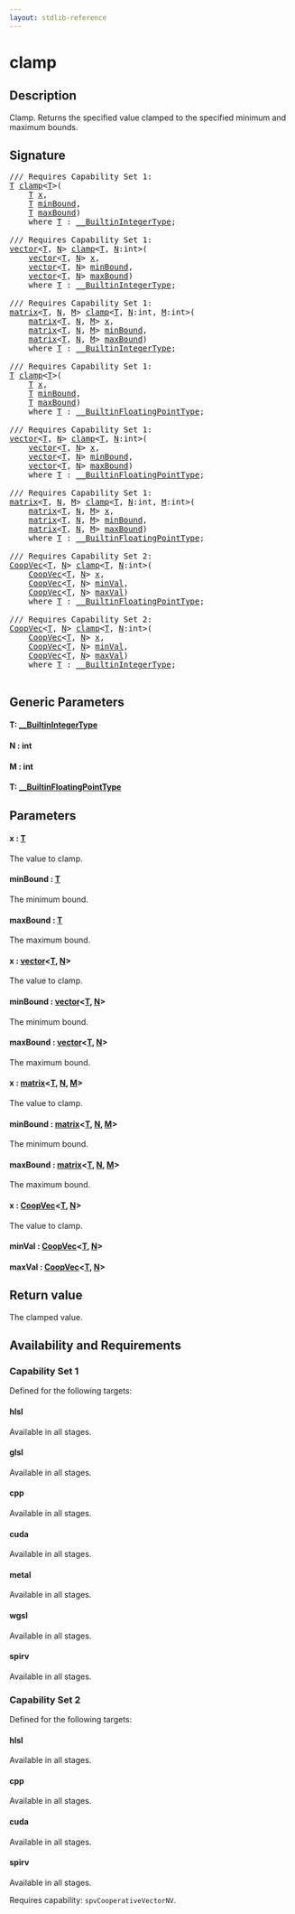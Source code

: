```yaml
---
layout: stdlib-reference
---
```


# clamp

## Description

Clamp. Returns the specified value clamped to the specified minimum and maximum bounds.



## Signature 

<pre>
/// Requires Capability Set 1:
<a href="clamp#typeparam-T" class="code_type">T</a> <a href="clamp">clamp</a>&lt;<a href="clamp#typeparam-T" class="code_type">T</a>&gt;(
    <a href="clamp#typeparam-T" class="code_type">T</a> <a href="clamp#decl-x" class="code_param">x</a>,
    <a href="clamp#typeparam-T" class="code_type">T</a> <a href="clamp#decl-minBound" class="code_param">minBound</a>,
    <a href="clamp#typeparam-T" class="code_type">T</a> <a href="clamp#decl-maxBound" class="code_param">maxBound</a>)
    <span class='code_keyword'>where</span> <a href="clamp#typeparam-T" class="code_type">T</a> : <a href="../interfaces/0_builtinintegertype-029g/index" class="code_type">__BuiltinIntegerType</a>;

/// Requires Capability Set 1:
<a href="../types/vector/index" class="code_type">vector</a>&lt;<a href="clamp#typeparam-T" class="code_type">T</a>, <a href="clamp#decl-N" class="code_var">N</a>&gt; <a href="clamp">clamp</a>&lt;<a href="clamp#typeparam-T" class="code_type">T</a>, <a href="clamp#decl-N" class="code_var">N</a>:<span class="code_keyword">int</span>&gt;(
    <a href="../types/vector/index" class="code_type">vector</a>&lt;<a href="clamp#typeparam-T" class="code_type">T</a>, <a href="clamp#decl-N" class="code_var">N</a>&gt; <a href="clamp#decl-x" class="code_param">x</a>,
    <a href="../types/vector/index" class="code_type">vector</a>&lt;<a href="clamp#typeparam-T" class="code_type">T</a>, <a href="clamp#decl-N" class="code_var">N</a>&gt; <a href="clamp#decl-minBound" class="code_param">minBound</a>,
    <a href="../types/vector/index" class="code_type">vector</a>&lt;<a href="clamp#typeparam-T" class="code_type">T</a>, <a href="clamp#decl-N" class="code_var">N</a>&gt; <a href="clamp#decl-maxBound" class="code_param">maxBound</a>)
    <span class='code_keyword'>where</span> <a href="clamp#typeparam-T" class="code_type">T</a> : <a href="../interfaces/0_builtinintegertype-029g/index" class="code_type">__BuiltinIntegerType</a>;

/// Requires Capability Set 1:
<a href="../types/matrix/index" class="code_type">matrix</a>&lt;<a href="clamp#typeparam-T" class="code_type">T</a>, <a href="clamp#decl-N" class="code_var">N</a>, <a href="clamp#decl-M" class="code_var">M</a>&gt; <a href="clamp">clamp</a>&lt;<a href="clamp#typeparam-T" class="code_type">T</a>, <a href="clamp#decl-N" class="code_var">N</a>:<span class="code_keyword">int</span>, <a href="clamp#decl-M" class="code_var">M</a>:<span class="code_keyword">int</span>&gt;(
    <a href="../types/matrix/index" class="code_type">matrix</a>&lt;<a href="clamp#typeparam-T" class="code_type">T</a>, <a href="clamp#decl-N" class="code_var">N</a>, <a href="clamp#decl-M" class="code_var">M</a>&gt; <a href="clamp#decl-x" class="code_param">x</a>,
    <a href="../types/matrix/index" class="code_type">matrix</a>&lt;<a href="clamp#typeparam-T" class="code_type">T</a>, <a href="clamp#decl-N" class="code_var">N</a>, <a href="clamp#decl-M" class="code_var">M</a>&gt; <a href="clamp#decl-minBound" class="code_param">minBound</a>,
    <a href="../types/matrix/index" class="code_type">matrix</a>&lt;<a href="clamp#typeparam-T" class="code_type">T</a>, <a href="clamp#decl-N" class="code_var">N</a>, <a href="clamp#decl-M" class="code_var">M</a>&gt; <a href="clamp#decl-maxBound" class="code_param">maxBound</a>)
    <span class='code_keyword'>where</span> <a href="clamp#typeparam-T" class="code_type">T</a> : <a href="../interfaces/0_builtinintegertype-029g/index" class="code_type">__BuiltinIntegerType</a>;

/// Requires Capability Set 1:
<a href="clamp#typeparam-T" class="code_type">T</a> <a href="clamp">clamp</a>&lt;<a href="clamp#typeparam-T" class="code_type">T</a>&gt;(
    <a href="clamp#typeparam-T" class="code_type">T</a> <a href="clamp#decl-x" class="code_param">x</a>,
    <a href="clamp#typeparam-T" class="code_type">T</a> <a href="clamp#decl-minBound" class="code_param">minBound</a>,
    <a href="clamp#typeparam-T" class="code_type">T</a> <a href="clamp#decl-maxBound" class="code_param">maxBound</a>)
    <span class='code_keyword'>where</span> <a href="clamp#typeparam-T" class="code_type">T</a> : <a href="../interfaces/0_builtinfloatingpointtype-029hm/index" class="code_type">__BuiltinFloatingPointType</a>;

/// Requires Capability Set 1:
<a href="../types/vector/index" class="code_type">vector</a>&lt;<a href="clamp#typeparam-T" class="code_type">T</a>, <a href="clamp#decl-N" class="code_var">N</a>&gt; <a href="clamp">clamp</a>&lt;<a href="clamp#typeparam-T" class="code_type">T</a>, <a href="clamp#decl-N" class="code_var">N</a>:<span class="code_keyword">int</span>&gt;(
    <a href="../types/vector/index" class="code_type">vector</a>&lt;<a href="clamp#typeparam-T" class="code_type">T</a>, <a href="clamp#decl-N" class="code_var">N</a>&gt; <a href="clamp#decl-x" class="code_param">x</a>,
    <a href="../types/vector/index" class="code_type">vector</a>&lt;<a href="clamp#typeparam-T" class="code_type">T</a>, <a href="clamp#decl-N" class="code_var">N</a>&gt; <a href="clamp#decl-minBound" class="code_param">minBound</a>,
    <a href="../types/vector/index" class="code_type">vector</a>&lt;<a href="clamp#typeparam-T" class="code_type">T</a>, <a href="clamp#decl-N" class="code_var">N</a>&gt; <a href="clamp#decl-maxBound" class="code_param">maxBound</a>)
    <span class='code_keyword'>where</span> <a href="clamp#typeparam-T" class="code_type">T</a> : <a href="../interfaces/0_builtinfloatingpointtype-029hm/index" class="code_type">__BuiltinFloatingPointType</a>;

/// Requires Capability Set 1:
<a href="../types/matrix/index" class="code_type">matrix</a>&lt;<a href="clamp#typeparam-T" class="code_type">T</a>, <a href="clamp#decl-N" class="code_var">N</a>, <a href="clamp#decl-M" class="code_var">M</a>&gt; <a href="clamp">clamp</a>&lt;<a href="clamp#typeparam-T" class="code_type">T</a>, <a href="clamp#decl-N" class="code_var">N</a>:<span class="code_keyword">int</span>, <a href="clamp#decl-M" class="code_var">M</a>:<span class="code_keyword">int</span>&gt;(
    <a href="../types/matrix/index" class="code_type">matrix</a>&lt;<a href="clamp#typeparam-T" class="code_type">T</a>, <a href="clamp#decl-N" class="code_var">N</a>, <a href="clamp#decl-M" class="code_var">M</a>&gt; <a href="clamp#decl-x" class="code_param">x</a>,
    <a href="../types/matrix/index" class="code_type">matrix</a>&lt;<a href="clamp#typeparam-T" class="code_type">T</a>, <a href="clamp#decl-N" class="code_var">N</a>, <a href="clamp#decl-M" class="code_var">M</a>&gt; <a href="clamp#decl-minBound" class="code_param">minBound</a>,
    <a href="../types/matrix/index" class="code_type">matrix</a>&lt;<a href="clamp#typeparam-T" class="code_type">T</a>, <a href="clamp#decl-N" class="code_var">N</a>, <a href="clamp#decl-M" class="code_var">M</a>&gt; <a href="clamp#decl-maxBound" class="code_param">maxBound</a>)
    <span class='code_keyword'>where</span> <a href="clamp#typeparam-T" class="code_type">T</a> : <a href="../interfaces/0_builtinfloatingpointtype-029hm/index" class="code_type">__BuiltinFloatingPointType</a>;

/// Requires Capability Set 2:
<a href="../types/coopvec-04/index" class="code_type">CoopVec</a>&lt;<a href="clamp#typeparam-T" class="code_type">T</a>, <a href="clamp#decl-N" class="code_var">N</a>&gt; <a href="clamp">clamp</a>&lt;<a href="clamp#typeparam-T" class="code_type">T</a>, <a href="clamp#decl-N" class="code_var">N</a>:<span class="code_keyword">int</span>&gt;(
    <a href="../types/coopvec-04/index" class="code_type">CoopVec</a>&lt;<a href="clamp#typeparam-T" class="code_type">T</a>, <a href="clamp#decl-N" class="code_var">N</a>&gt; <a href="clamp#decl-x" class="code_param">x</a>,
    <a href="../types/coopvec-04/index" class="code_type">CoopVec</a>&lt;<a href="clamp#typeparam-T" class="code_type">T</a>, <a href="clamp#decl-N" class="code_var">N</a>&gt; <a href="clamp#decl-minVal" class="code_param">minVal</a>,
    <a href="../types/coopvec-04/index" class="code_type">CoopVec</a>&lt;<a href="clamp#typeparam-T" class="code_type">T</a>, <a href="clamp#decl-N" class="code_var">N</a>&gt; <a href="clamp#decl-maxVal" class="code_param">maxVal</a>)
    <span class='code_keyword'>where</span> <a href="clamp#typeparam-T" class="code_type">T</a> : <a href="../interfaces/0_builtinfloatingpointtype-029hm/index" class="code_type">__BuiltinFloatingPointType</a>;

/// Requires Capability Set 2:
<a href="../types/coopvec-04/index" class="code_type">CoopVec</a>&lt;<a href="clamp#typeparam-T" class="code_type">T</a>, <a href="clamp#decl-N" class="code_var">N</a>&gt; <a href="clamp">clamp</a>&lt;<a href="clamp#typeparam-T" class="code_type">T</a>, <a href="clamp#decl-N" class="code_var">N</a>:<span class="code_keyword">int</span>&gt;(
    <a href="../types/coopvec-04/index" class="code_type">CoopVec</a>&lt;<a href="clamp#typeparam-T" class="code_type">T</a>, <a href="clamp#decl-N" class="code_var">N</a>&gt; <a href="clamp#decl-x" class="code_param">x</a>,
    <a href="../types/coopvec-04/index" class="code_type">CoopVec</a>&lt;<a href="clamp#typeparam-T" class="code_type">T</a>, <a href="clamp#decl-N" class="code_var">N</a>&gt; <a href="clamp#decl-minVal" class="code_param">minVal</a>,
    <a href="../types/coopvec-04/index" class="code_type">CoopVec</a>&lt;<a href="clamp#typeparam-T" class="code_type">T</a>, <a href="clamp#decl-N" class="code_var">N</a>&gt; <a href="clamp#decl-maxVal" class="code_param">maxVal</a>)
    <span class='code_keyword'>where</span> <a href="clamp#typeparam-T" class="code_type">T</a> : <a href="../interfaces/0_builtinintegertype-029g/index" class="code_type">__BuiltinIntegerType</a>;

</pre>

## Generic Parameters

####  <a id="typeparam-T"></a>T: [\_\_BuiltinIntegerType](../interfaces/0_builtinintegertype-029g/index)
####  <a id="decl-N"></a>N  : int
####  <a id="decl-M"></a>M  : int
####  <a id="typeparam-T"></a>T: [\_\_BuiltinFloatingPointType](../interfaces/0_builtinfloatingpointtype-029hm/index)

## Parameters

####  <a id="decl-x"></a>x  : [T](clamp#typeparam-T)
The value to clamp.

####  <a id="decl-minBound"></a>minBound  : [T](clamp#typeparam-T)
The minimum bound.

####  <a id="decl-maxBound"></a>maxBound  : [T](clamp#typeparam-T)
The maximum bound.

####  <a id="decl-x"></a>x  : [vector](../types/vector/index)\<[T](../types/vector/index#typeparam-T), [N](../types/vector/index#decl-N)\>
The value to clamp.

####  <a id="decl-minBound"></a>minBound  : [vector](../types/vector/index)\<[T](../types/vector/index#typeparam-T), [N](../types/vector/index#decl-N)\>
The minimum bound.

####  <a id="decl-maxBound"></a>maxBound  : [vector](../types/vector/index)\<[T](../types/vector/index#typeparam-T), [N](../types/vector/index#decl-N)\>
The maximum bound.

####  <a id="decl-x"></a>x  : [matrix](../types/matrix/index)\<[T](), [N](../types/matrix/index#decl-N), [M](../types/matrix/index#decl-M)\>
The value to clamp.

####  <a id="decl-minBound"></a>minBound  : [matrix](../types/matrix/index)\<[T](), [N](../types/matrix/index#decl-N), [M](../types/matrix/index#decl-M)\>
The minimum bound.

####  <a id="decl-maxBound"></a>maxBound  : [matrix](../types/matrix/index)\<[T](), [N](../types/matrix/index#decl-N), [M](../types/matrix/index#decl-M)\>
The maximum bound.

####  <a id="decl-x"></a>x  : [CoopVec](../types/coopvec-04/index)\<[T](../types/coopvec-04/index#typeparam-T), [N](../types/coopvec-04/index#decl-N)\>
The value to clamp.

####  <a id="decl-minVal"></a>minVal  : [CoopVec](../types/coopvec-04/index)\<[T](../types/coopvec-04/index#typeparam-T), [N](../types/coopvec-04/index#decl-N)\>
####  <a id="decl-maxVal"></a>maxVal  : [CoopVec](../types/coopvec-04/index)\<[T](../types/coopvec-04/index#typeparam-T), [N](../types/coopvec-04/index#decl-N)\>

## Return value
The clamped value.


## Availability and Requirements

### Capability Set 1

Defined for the following targets:

#### hlsl
Available in all stages.

#### glsl
Available in all stages.

#### cpp
Available in all stages.

#### cuda
Available in all stages.

#### metal
Available in all stages.

#### wgsl
Available in all stages.

#### spirv
Available in all stages.


### Capability Set 2

Defined for the following targets:

#### hlsl
Available in all stages.

#### cpp
Available in all stages.

#### cuda
Available in all stages.

#### spirv
Available in all stages.

Requires capability: `spvCooperativeVectorNV`.


